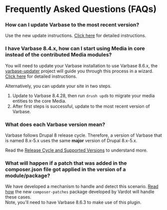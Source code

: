 # Frequently Asked Questions \(FAQs\)

### How can I update Varbase to the most recent version?

Use the new update instructions. [Click here](updating-varbase/) for detailed instructions.



### I have Varbase 8.4.x, how can I start using Media in core instead of the contributed Media modules?

You will need to update your Varbase installation to use Varbase 8.6.x, the [varbase-updater](https://github.com/Vardot/varbase-updater) project will guide you through this process in a wizard. [Click here](updating-varbase/#option-1-automated-process-using-varbase-updater-varbase-updater) for detailed instructions.

Alternatively, you can update your site in two steps.

1. Update to Varbase 8.4.28, then run `drush updb` to migrate your media entities to the core Media.
2. After first steps is successful, update to the most recent version of Varbase.



### What does each Varbase version mean?

Varbase follows Drupal 8 release cycle. Therefore, a version of Varbase that is named 8.x-5.x uses the same **major** version of Drupal 8.x-5.x.

Read the [Release Cycle and Supported Versions](roadmap/release-cycle-and-supported-versions.md#varbase-supported-versions) to understand more.



### What will happen if a patch that was added in the composer.json file got applied in the version of a module/package?

We have developed a mechanism to handle and detect this scenario. [Read how](updating-varbase/handling-patches-when-updating.md) the new `composer-patches` package developed by Vardot will handle these cases.  
Note, you'll need to have Varbase 8.6.3 to make use of this plugin.

